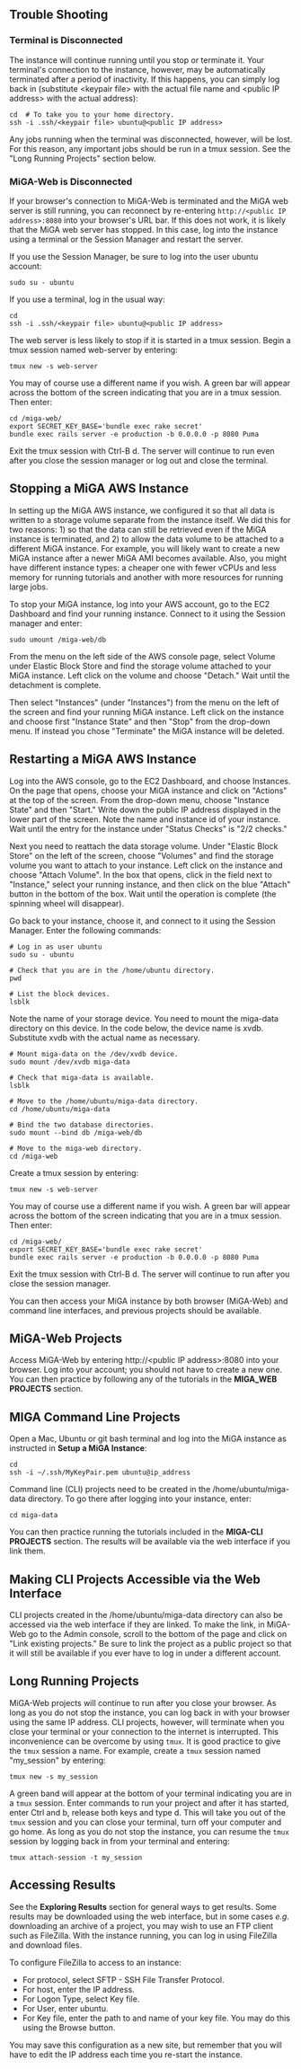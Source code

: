 ## Trouble Shooting

### Terminal is Disconnected

The instance will continue running until you stop or terminate it. Your terminal's connection to the instance, however, may be automatically terminated after a period of inactivity. If this happens, you can simply log back in (substitute \<keypair file> with the actual file name and \<public IP address> with the actual address):

```
cd  # To take you to your home directory.
ssh -i .ssh/<keypair file> ubuntu@<public IP address>
```
Any jobs running when the terminal was disconnected, however, will be lost. For this reason, any important jobs should be run in a tmux session. See the "Long Running Projects" section below.    

### MiGA-Web is Disconnected

If your browser's connection to MiGA-Web is terminated and the MiGA web server is still running, you can reconnect by re-entering ```http://<public IP address>:8080``` into your browser's URL bar. If this does not work, it is likely that the MiGA web server has stopped. In this case, log into the instance using a terminal or the Session Manager and restart the server.  

If you use the Session Manager, be sure to log into the user ubuntu account:  

```
sudo su - ubuntu
```
If you use a terminal, log in the usual way:

```
cd
ssh -i .ssh/<keypair file> ubuntu@<public IP address>
```
The web server is less likely to stop if it is started in a tmux session. Begin a tmux session named web-server by entering:  

```
tmux new -s web-server
```
You may of course use a different name if you wish. A green bar will appear across the bottom of the screen indicating that you are in a tmux session. Then enter:  

```
cd /miga-web/
export SECRET_KEY_BASE='bundle exec rake secret'  
bundle exec rails server -e production -b 0.0.0.0 -p 8080 Puma
```
Exit the tmux session with Ctrl-B d. The server will continue to run even after you close the session manager or log out and close the terminal.  

## Stopping a MiGA AWS Instance

In setting up the MiGA AWS instance, we configured it so that all data is written to a storage volume separate from the instance itself. We did this for two reasons: 1) so that the data can still be retrieved even if the MiGA instance is terminated, and 2) to allow the data volume to be attached to a different MiGA instance. For example, you will likely want to create a new MiGA instance after a newer MiGA AMI becomes available. Also, you might have different instance types: a cheaper one with fewer vCPUs and less memory for running tutorials and another with more resources for running large jobs.  

To stop your MiGA instance, log into your AWS account, go to the EC2 Dashboard and find your running instance. Connect to it  using the Session manager and enter:  

```
sudo umount /miga-web/db
```
From the menu on the left side of the AWS console page, select Volume under Elastic Block Store and find the storage volume attached to your MiGA instance. Left click on the volume and choose "Detach." Wait until the detachment is complete.  

Then select "Instances" (under "Instances") from the menu on the left of the screen and find your running MiGA instance. Left click on the instance and choose first "Instance State" and then "Stop" from the drop-down menu. If instead you chose "Terminate" the MiGA instance will be deleted.  

## Restarting a MiGA AWS Instance 

Log into the AWS console, go to the EC2 Dashboard, and choose Instances. On the page that opens, choose your MiGA instance and click on "Actions" at the top of the screen. From the drop-down menu, choose "Instance State" and then "Start." Write down the public IP address displayed in the lower part of the screen. Note the name and instance id of your instance. Wait until the entry for the instance under "Status Checks" is "2/2 checks."  

Next you need to reattach the data storage volume. Under "Elastic Block Store" on the left of the screen, choose "Volumes" and find the storage volume you want to attach to your instance. Left click on the instance and choose "Attach Volume". In the box that opens, click in the field next to "Instance," select your running instance, and then click on the blue "Attach" button in the bottom of the box. Wait until the operation is complete (the spinning wheel will disappear).

Go back to your instance, choose it, and connect to it using the Session Manager. Enter the following commands:  

```
# Log in as user ubuntu
sudo su - ubuntu
 
# Check that you are in the /home/ubuntu directory.
pwd

# List the block devices.
lsblk
```
Note the name of your storage device. You need to mount the miga-data directory on this device. In the code below, the device name is xvdb. Substitute xvdb with the actual name as necessary.  

```
# Mount miga-data on the /dev/xvdb device.
sudo mount /dev/xvdb miga-data

# Check that miga-data is available.
lsblk

# Move to the /home/ubuntu/miga-data directory.
cd /home/ubuntu/miga-data

# Bind the two database directories.
sudo mount --bind db /miga-web/db 

# Move to the miga-web directory.
cd /miga-web
```
Create a tmux session by entering:  
```
tmux new -s web-server
```
You may of course use a different name if you wish. A green bar will appear across the bottom of the screen indicating that you are in a tmux session. Then enter:  

```
cd /miga-web/
export SECRET_KEY_BASE='bundle exec rake secret'  
bundle exec rails server -e production -b 0.0.0.0 -p 8080 Puma
```
Exit the tmux session with Ctrl-B d. The server will continue to run after you close the session manager.  

You can then access your MiGA instance by both browser (MiGA-Web) and command line interfaces, and previous projects should be available. 

## MiGA-Web Projects

Access MiGA-Web by entering http://\<public IP address\>:8080 into your browser. Log into your account; you should not have to create a new one. You can then practice by following any of the tutorials in the **MIGA_WEB PROJECTS** section.

## MIGA Command Line Projects

Open a Mac, Ubuntu or git bash terminal and log into the MiGA instance as instructed in **Setup a MiGA Instance**:

```
cd
ssh -i ~/.ssh/MyKeyPair.pem ubuntu@ip_address
```

Command line (CLI) projects need to be created in the /home/ubuntu/miga-data directory. To go there after logging into your instance, enter:

```
cd miga-data
```
You can then practice running the tutorials included in the **MIGA-CLI PROJECTS** section. The results will be available via the web interface if you link them. 

## Making CLI Projects Accessible via the Web Interface

CLI projects created in the /home/ubuntu/miga-data directory can also be accessed via the web interface if they are linked. To make the link, in MiGA-Web go to the Admin console, scroll to the bottom of the page and click on "Link existing projects." Be sure to link the project as a public project so that it will still be available if you ever have to log in under a different account.

## Long Running Projects

MiGA-Web projects will continue to run after you close your browser. As long as you do not stop the instance, you can log back in with your browser using the same IP address. CLI projects, however, will terminate when you close your terminal or your connection to the internet is interrupted. This inconvenience can be overcome by using ```tmux```. It is good practice to give the ```tmux``` session a name. For example, create a ```tmux``` session named "my_session" by entering:  

```
tmux new -s my_session
```

A green band will appear at the bottom of your terminal indicating you are in a ```tmux``` session. Enter commands to run your project and after it has started, enter Ctrl and b, release both keys and type d. This will take you out of the ```tmux``` session and you can close your terminal, turn off your computer and go home. As long as you do not stop the instance, you can resume the ```tmux``` session by logging back in from your terminal and entering:

```
tmux attach-session -t my_session
```

## Accessing Results
See the **Exploring Results** section for general ways to get results. Some results may be downloaded using the web interface, but in some cases *e.g.* downloading an archive of a project, you may wish to use an FTP client such as FileZilla.  With the instance running, you can log in using FileZilla and download files.  

To configure FileZilla to access to an instance:  
- For protocol, select SFTP - SSH File Transfer Protocol.  
- For host, enter the IP address.  
- For Logon Type, select Key file.  
- For User, enter ubuntu.  
- For Key file, enter the path to and name of your key file. You may do this using the Browse button.  

You may save this configuration as a new site, but remember that you will have to edit the IP address each time you re-start the instance.